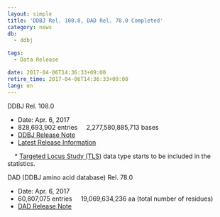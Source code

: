 ```yaml
---
layout: simple
title: 'DDBJ Rel. 108.0, DAD Rel. 78.0 Completed'
category: news
db:
  - ddbj

tags:
  - Data Release

date: 2017-04-06T14:36:33+09:00
retire_time: 2017-04-06T14:36:33+09:00
lang: en
---
```


<p><span class="bold">DDBJ Rel. 108.0</span></p>

<ul>
    <li>Date: Apr. 6, 2017</li>
    <li>828,693,902 entries     2,277,580,885,713 bases</li>
    <li><a href="https://ddbj.nig.ac.jp/public/ddbj_database/release_note_archive/ddbj/ddbjrel.108.txt">DDBJ Release Note</a></li>
    <li><a href="/latest-releases-e.html">Latest Release Information</a></li>
</ul>

<p><span class="red bold" style="margin-left: 16px;">*</span> <a href="https://ddbj.nig.ac.jp/public/ddbj_database/tls/">Targeted Locus Study (TLS)</a> data type starts to be included in the statistics.</p>

<p><span class="bold">DAD (DDBJ amino acid database) Rel. 78.0</span></p>

<ul>
    <li>Date: Apr. 6, 2017</li>
    <li>60,807,075 entries     19,069,634,236 aa (total number of residues)</li>
    <li><a href="https://ddbj.nig.ac.jp/public/ddbj_database/release_note_archive/dad/dadrel.78.txt">DAD Release Note</a></li>
</ul>
